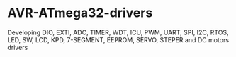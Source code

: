 # AVR-ATmega32-drivers
Developing DIO, EXTI, ADC, TIMER, WDT, ICU, PWM, UART, SPI, I2C, RTOS, LED, SW, LCD, KPD, 7-SEGMENT, EEPROM, SERVO, STEPER and DC motors drivers
